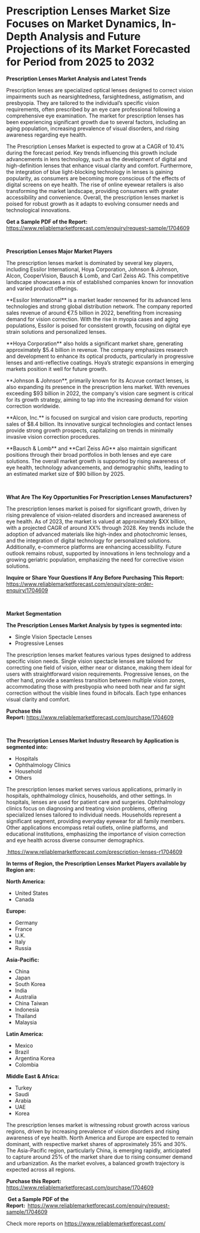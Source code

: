 <p><h1>Prescription Lenses Market Size Focuses on Market Dynamics, In-Depth Analysis and Future Projections of its Market Forecasted for Period from 2025 to 2032</h1></p><p><strong>Prescription Lenses Market Analysis and Latest Trends</strong></p>
<p><p>Prescription lenses are specialized optical lenses designed to correct vision impairments such as nearsightedness, farsightedness, astigmatism, and presbyopia. They are tailored to the individual’s specific vision requirements, often prescribed by an eye care professional following a comprehensive eye examination. The market for prescription lenses has been experiencing significant growth due to several factors, including an aging population, increasing prevalence of visual disorders, and rising awareness regarding eye health.</p><p>The Prescription Lenses Market is expected to grow at a CAGR of 10.4% during the forecast period. Key trends influencing this growth include advancements in lens technology, such as the development of digital and high-definition lenses that enhance visual clarity and comfort. Furthermore, the integration of blue light-blocking technology in lenses is gaining popularity, as consumers are becoming more conscious of the effects of digital screens on eye health. The rise of online eyewear retailers is also transforming the market landscape, providing consumers with greater accessibility and convenience. Overall, the prescription lenses market is poised for robust growth as it adapts to evolving consumer needs and technological innovations.</p></p>
<p><strong>Get a Sample PDF of the Report:&nbsp;</strong> <a href="https://www.reliablemarketforecast.com/enquiry/request-sample/1704609?utm_campaign=1743&utm_medium=2&utm_source=Github&utm_content=ia&utm_term=09012025&utm_id=prescription-lenses">https://www.reliablemarketforecast.com/enquiry/request-sample/1704609</a></p>
<p>&nbsp;</p>
<p><strong>Prescription Lenses Major Market Players</strong></p>
<p><p>The prescription lenses market is dominated by several key players, including Essilor International, Hoya Corporation, Johnson & Johnson, Alcon, CooperVision, Bausch & Lomb, and Carl Zeiss AG. This competitive landscape showcases a mix of established companies known for innovation and varied product offerings.</p><p>**Essilor International** is a market leader renowned for its advanced lens technologies and strong global distribution network. The company reported sales revenue of around €7.5 billion in 2022, benefiting from increasing demand for vision correction. With the rise in myopia cases and aging populations, Essilor is poised for consistent growth, focusing on digital eye strain solutions and personalized lenses.</p><p>**Hoya Corporation** also holds a significant market share, generating approximately $5.4 billion in revenue. The company emphasizes research and development to enhance its optical products, particularly in progressive lenses and anti-reflective coatings. Hoya’s strategic expansions in emerging markets position it well for future growth.</p><p>**Johnson & Johnson**, primarily known for its Acuvue contact lenses, is also expanding its presence in the prescription lens market. With revenues exceeding $93 billion in 2022, the company's vision care segment is critical for its growth strategy, aiming to tap into the increasing demand for vision correction worldwide.</p><p>**Alcon, Inc.** is focused on surgical and vision care products, reporting sales of $8.4 billion. Its innovative surgical technologies and contact lenses provide strong growth prospects, capitalizing on trends in minimally invasive vision correction procedures.</p><p>**Bausch & Lomb** and **Carl Zeiss AG** also maintain significant positions through their broad portfolios in both lenses and eye care solutions. The overall market growth is supported by rising awareness of eye health, technology advancements, and demographic shifts, leading to an estimated market size of $90 billion by 2025.</p></p>
<p>&nbsp;</p>
<p><strong>What Are The Key Opportunities For Prescription Lenses Manufacturers?</strong></p>
<p><p>The prescription lenses market is poised for significant growth, driven by rising prevalence of vision-related disorders and increased awareness of eye health. As of 2023, the market is valued at approximately $XX billion, with a projected CAGR of around XX% through 2028. Key trends include the adoption of advanced materials like high-index and photochromic lenses, and the integration of digital technology for personalized solutions. Additionally, e-commerce platforms are enhancing accessibility. Future outlook remains robust, supported by innovations in lens technology and a growing geriatric population, emphasizing the need for corrective vision solutions.</p></p>
<p><strong>Inquire or Share Your Questions If Any Before Purchasing This Report:</strong> <a href="https://www.reliablemarketforecast.com/enquiry/pre-order-enquiry/1704609?utm_campaign=1743&utm_medium=2&utm_source=Github&utm_content=ia&utm_term=09012025&utm_id=prescription-lenses">https://www.reliablemarketforecast.com/enquiry/pre-order-enquiry/1704609</a></p>
<p>&nbsp;</p>
<p><strong>Market Segmentation</strong></p>
<p><strong>The Prescription Lenses Market Analysis by types is segmented into:</strong></p>
<p><ul><li>Single Vision Spectacle Lenses</li><li>Progressive Lenses</li></ul></p>
<p><p>The prescription lenses market features various types designed to address specific vision needs. Single vision spectacle lenses are tailored for correcting one field of vision, either near or distance, making them ideal for users with straightforward vision requirements. Progressive lenses, on the other hand, provide a seamless transition between multiple vision zones, accommodating those with presbyopia who need both near and far sight correction without the visible lines found in bifocals. Each type enhances visual clarity and comfort.</p></p>
<p><strong>Purchase this Report:&nbsp;</strong><a href="https://www.reliablemarketforecast.com/purchase/1704609?utm_campaign=1743&utm_medium=2&utm_source=Github&utm_content=ia&utm_term=09012025&utm_id=prescription-lenses">https://www.reliablemarketforecast.com/purchase/1704609</a></p>
<p>&nbsp;</p>
<p><strong>The Prescription Lenses Market Industry Research by Application is segmented into:</strong></p>
<p><ul><li>Hospitals</li><li>Ophthalmology Clinics</li><li>Household</li><li>Others</li></ul></p>
<p><p>The prescription lenses market serves various applications, primarily in hospitals, ophthalmology clinics, households, and other settings. In hospitals, lenses are used for patient care and surgeries. Ophthalmology clinics focus on diagnosing and treating vision problems, offering specialized lenses tailored to individual needs. Households represent a significant segment, providing everyday eyewear for all family members. Other applications encompass retail outlets, online platforms, and educational institutions, emphasizing the importance of vision correction and eye health across diverse consumer demographics.</p></p>
<p><a href="https://www.reliablemarketforecast.com/prescription-lenses-r1704609?utm_campaign=1743&utm_medium=2&utm_source=Github&utm_content=ia&utm_term=09012025&utm_id=prescription-lenses">&nbsp;https://www.reliablemarketforecast.com/prescription-lenses-r1704609</a></p>
<p><strong>In terms of Region, the Prescription Lenses Market Players available by Region are:</strong></p>
<p>
    <p> <strong> North America: </strong>
        <ul>
            <li>United States</li>
            <li>Canada</li>
        </ul>
        </p> 
    <p> <strong> Europe: </strong>
        <ul>
            <li>Germany</li>
            <li>France</li>
            <li>U.K.</li>
            <li>Italy</li>
            <li>Russia</li>
        </ul>
        </p> 
    <p> <strong> Asia-Pacific: </strong>
        <ul>
            <li>China</li>
            <li>Japan</li>
            <li>South Korea</li>
            <li>India</li>
            <li>Australia</li>
            <li>China Taiwan</li>
            <li>Indonesia</li>
            <li>Thailand</li>
            <li>Malaysia</li>
        </ul>
        </p> 
    <p> <strong> Latin America: </strong>
        <ul>
            <li>Mexico</li>
            <li>Brazil</li>
            <li>Argentina Korea</li>
            <li>Colombia</li>
        </ul>
        </p> 
    <p> <strong> Middle East & Africa: </strong>
        <ul>
            <li>Turkey</li>
            <li>Saudi</li>
            <li>Arabia</li>
            <li>UAE</li>
            <li>Korea</li>
        </ul>
    </p>
    </p>
<p><p>The prescription lenses market is witnessing robust growth across various regions, driven by increasing prevalence of vision disorders and rising awareness of eye health. North America and Europe are expected to remain dominant, with respective market shares of approximately 35% and 30%. The Asia-Pacific region, particularly China, is emerging rapidly, anticipated to capture around 25% of the market share due to rising consumer demand and urbanization. As the market evolves, a balanced growth trajectory is expected across all regions.</p></p>
<p><strong>Purchase this Report: </strong><a href="https://www.reliablemarketforecast.com/purchase/1704609?utm_campaign=1743&utm_medium=2&utm_source=Github&utm_content=ia&utm_term=09012025&utm_id=prescription-lenses">https://www.reliablemarketforecast.com/purchase/1704609</a></p>
<p>&nbsp;<strong>Get a Sample PDF of the Report:&nbsp;&nbsp;</strong><a href="https://www.reliablemarketforecast.com/enquiry/request-sample/1704609?utm_campaign=1743&utm_medium=2&utm_source=Github&utm_content=ia&utm_term=09012025&utm_id=prescription-lenses">https://www.reliablemarketforecast.com/enquiry/request-sample/1704609</a></p>
<p><strong></strong></p>
<p>Check more reports on <a href="https://www.reliablemarketforecast.com/?utm_campaign=1743&utm_medium=2&utm_source=Github&utm_content=ia&utm_term=09012025&utm_id=prescription-lenses">https://www.reliablemarketforecast.com/</a></p>